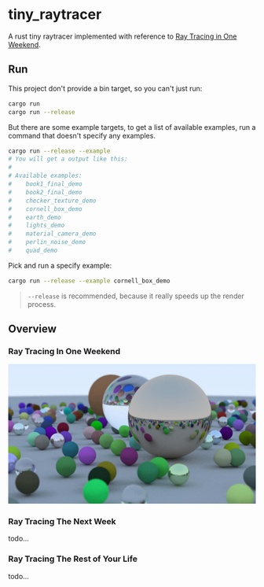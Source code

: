 # tiny_raytracer

A rust tiny raytracer implemented with reference to [Ray Tracing in One Weekend](https://raytracing.github.io/books/RayTracingInOneWeekend.html).

## Run

This project don't provide a bin target, so you can't just run:

```bash
cargo run
cargo run --release
```

But there are some example targets, to get a list of available examples, run a command that doesn't specify any examples.

```bash
cargo run --release --example
# You will get a output like this:
#
# Available examples:
#    book1_final_demo
#    book2_final_demo
#    checker_texture_demo
#    cornell_box_demo
#    earth_demo
#    lights_demo
#    material_camera_demo
#    perlin_noise_demo
#    quad_demo
```

Pick and run a specify example:

```bash
cargo run --release --example cornell_box_demo
```

>`--release` is recommended, because it really speeds up the render process.

## Overview

### Ray Tracing In One Weekend

![Ray Tracing In One Weekend](screenshots/first-book-final-scene.jpg)

### Ray Tracing The Next Week

todo...

### Ray Tracing The Rest of Your Life

todo...
